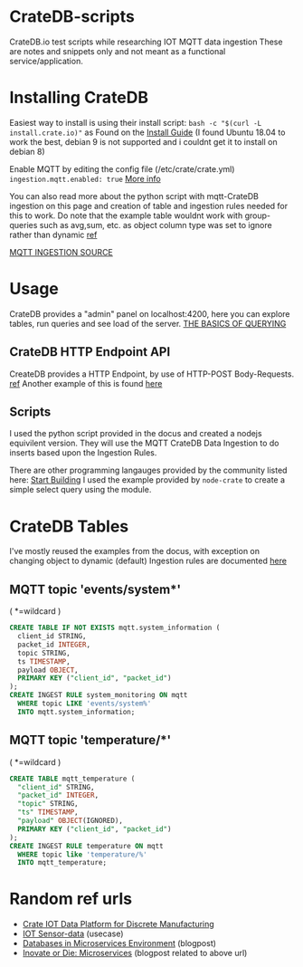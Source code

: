 # CrateDB-scripts
CrateDB.io test scripts while researching IOT MQTT data ingestion 
These are notes and snippets only and not meant as a functional service/application.

# Installing CrateDB
Easiest way to install is using their install script:
`bash -c "$(curl -L install.crate.io)"`
as Found on the [Install Guide](https://crate.io/docs/crate/getting-started/en/latest/install-run/special/linux.html)
(I found Ubuntu 18.04 to work the best, debian 9 is not supported and i couldnt get it to install on debian 8)

Enable MQTT by editing the config file (/etc/crate/crate.yml) 
`ingestion.mqtt.enabled: true`
[More info](https://crate.io/a/getting-started-cratedb-mqtt-endpoint/) 

You can also read more about the python script with mqtt-CrateDB ingestion on this page and creation of table and ingestion rules needed for this to work.
Do note that the example table wouldnt work with group-queries such as avg,sum, etc. as object column type was set to ignore rather than dynamic [ref](https://crate.io/docs/crate/reference/en/latest/general/ddl/data-types.html#object)

[MQTT INGESTION SOURCE](https://crate.io/docs/crate/reference/en/latest/admin/ingestion/sources/mqtt.html#mqtt-data-structure)

# Usage
CrateDB provides a "admin" panel on localhost:4200, here you can explore tables, run queries and see load of the server.
[THE BASICS OF QUERYING](https://crate.io/docs/crate/getting-started/en/latest/first-use/query.html)

## CrateDB HTTP Endpoint API
CreateDB provides a HTTP Endpoint, by use of HTTP-POST Body-Requests. [ref](https://crate.io/docs/crate/reference/en/latest/interfaces/http.html)
Another example of this is found [here](https://crate.io/docs/crate/getting-started/en/latest/first-use/query.html#the-cratedb-http-endpoint)

## Scripts
I used the python script provided in the docus and created a nodejs equivilent version.
They will use the MQTT CrateDB Data Ingestion to do inserts based upon the Ingestion Rules.

There are other programming langauges provided by the community listed here: [Start Building](https://crate.io/docs/crate/getting-started/en/latest/start-building/index.html)
I used the example provided by `node-crate` to create a simple select query using the module.

# CrateDB Tables
I've mostly reused the examples from the docus, with exception on changing object to dynamic (default)
Ingestion rules are documented [here](https://crate.io/docs/crate/reference/en/latest/admin/ingestion/rules.html)

## MQTT topic 'events/system*'
( *=wildcard )
```sql
CREATE TABLE IF NOT EXISTS mqtt.system_information (
  client_id STRING,
  packet_id INTEGER,
  topic STRING,
  ts TIMESTAMP,
  payload OBJECT,
  PRIMARY KEY ("client_id", "packet_id")
);
CREATE INGEST RULE system_monitoring ON mqtt
  WHERE topic LIKE 'events/system%'
  INTO mqtt.system_information;
```

## MQTT topic 'temperature/*'
( *=wildcard )
```sql
CREATE TABLE mqtt_temperature (
  "client_id" STRING,
  "packet_id" INTEGER,
  "topic" STRING,
  "ts" TIMESTAMP,
  "payload" OBJECT(IGNORED),
  PRIMARY KEY ("client_id", "packet_id")
);
CREATE INGEST RULE temperature ON mqtt
  WHERE topic like 'temperature/%'
  INTO mqtt_temperature;
```

# Random ref urls
- [Crate IOT Data Platform for Discrete Manufacturing](https://crate.io/products/crate-iot-data-platform/)
- [IOT Sensor-data](https://crate.io/use-cases/iot-sensor-data/) (usecase)
- [Databases in Microservices Environment](https://crate.io/a/databases-in-microservice-environment/) (blogpost)
- [Inovate or Die: Microservices](https://www.sequoiacap.com/article/build-us-microservices/) (blogpost related to above url)
